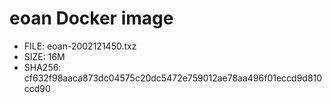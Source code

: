 # eoan Docker image

* FILE: eoan-2002121450.txz
* SIZE: 16M
* SHA256: cf632f98aaca873dc04575c20dc5472e759012ae78aa496f01eccd9d810ccd90
